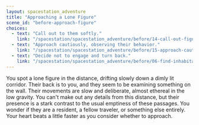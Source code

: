 ```yaml
---
layout: spacestation_adventure
title: "Approaching a Lone Figure"
scene_id: "before-approach-figure"
choices:
  - text: "Call out to them softly."
    link: "/spacestation/spacestation_adventure/before/14-call-out-figure"
  - text: "Approach cautiously, observing their behavior."
    link: "/spacestation/spacestation_adventure/before/15-approach-cautiously"
  - text: "Decide not to engage and turn back."
    link: "/spacestation/spacestation_adventure/before/06-find-inhabitants"
---
```


You spot a lone figure in the distance, drifting slowly down a dimly lit corridor. Their back is to you, and they seem to be examining something on the wall. Their movements are slow and deliberate, almost ethereal in the low gravity. You can't make out any details from this distance, but their presence is a stark contrast to the usual emptiness of these passages. You wonder if they are a resident, a fellow traveler, or something else entirely. Your heart beats a little faster as you consider whether to approach.
